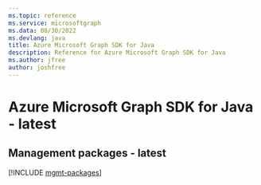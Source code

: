 ```yaml
---
ms.topic: reference
ms.service: microsoftgraph
ms.data: 08/30/2022
ms.devlang: java
title: Azure Microsoft Graph SDK for Java
description: Reference for Azure Microsoft Graph SDK for Java
ms.author: jfree
author: joshfree
---
```

# Azure Microsoft Graph SDK for Java - latest

## Management packages - latest
[!INCLUDE [mgmt-packages](microsoft-graph-mgmt-index.md)]